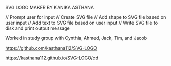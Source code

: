 SVG LOGO MAKER BY KANIKA ASTHANA


// Prompt user for input
// Create SVG file
// Add shape to SVG file based on user input
// Add text to SVG file based on user input
 // Write SVG file to disk and print output message

 Worked in study group with Cynthia, Ahmed, Jack, Tim, and Jacob 

 https://github.com/kasthana112/SVG-LOGO

 https://kasthana112.github.io/SVG-LOGO/cd 